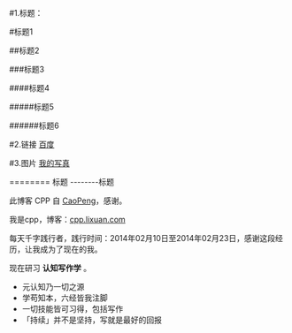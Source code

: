 #1.标题：

#标题1

##标题2

###标题3

####标题4

#####标题5

######标题6


#2.链接
[百度](https://www.baidu.com/)


#3.图片
[我的写真](https://github.com/cnfeat/blog.io/blob/master/img/black.jpg)

========                                标题
--------标题



此博客 CPP 自 [CaoPeng](cpp.lixuan.com/)，感谢。



我是cpp，博客：[cpp.lixuan.com](www.baidu.com)

每天千字践行者，践行时间：2014年02月10日至2014年02月23日，感谢这段经历，让我成为了现在的我。

现在研习 **认知写作学** 。



- 元认知乃一切之源
- 学苟知本，六经皆我注脚 
- 一切技能皆可习得，包括写作
- 「持续」并不是坚持，写就是最好的回报



